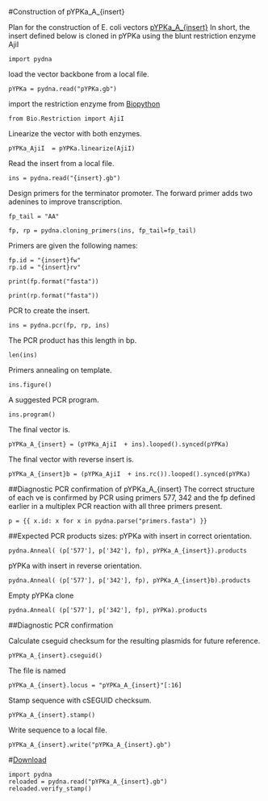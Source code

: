 #Construction of pYPKa_A_{insert}

Plan for the construction of E. coli vectors [pYPKa_A_{insert}](pYPKa_A_{insert}.gb)
In short, the insert defined below is cloned in pYPKa using the blunt restriction enzyme AjiI

	import pydna

load the vector backbone from a local file.

	pYPKa = pydna.read("pYPKa.gb")

import the restriction enzyme from [Biopython](http://biopython.org/wiki/Main_Page)

	from Bio.Restriction import AjiI

Linearize the vector with both enzymes.

	pYPKa_AjiI  = pYPKa.linearize(AjiI)

Read the insert from a local file.

	ins = pydna.read("{insert}.gb")

Design primers for the terminator promoter. The forward primer adds two adenines to improve
transcription.

	fp_tail = "AA"

	fp, rp = pydna.cloning_primers(ins, fp_tail=fp_tail)

Primers are given the following names:

	fp.id = "{insert}fw"
	rp.id = "{insert}rv"

	print(fp.format("fasta"))

	print(rp.format("fasta"))

PCR to create the insert.

	ins = pydna.pcr(fp, rp, ins)

The PCR product has this length in bp.

	len(ins)

Primers annealing on template.

	ins.figure()

A suggested PCR program.

	ins.program()

The final vector is.

	pYPKa_A_{insert} = (pYPKa_AjiI  + ins).looped().synced(pYPKa)

The final vector with reverse insert is.

	pYPKa_A_{insert}b = (pYPKa_AjiI  + ins.rc()).looped().synced(pYPKa)

##Diagnostic PCR confirmation of pYPKa_A_{insert}
The correct structure of each ve is confirmed by 
PCR using primers 577, 342 and the fp defined earlier 
in a multiplex PCR reaction with all three primers present.

	p = {{ x.id: x for x in pydna.parse("primers.fasta") }}

##Expected PCR products sizes:
pYPKa with insert in correct orientation.

    pydna.Anneal( (p['577'], p['342'], fp), pYPKa_A_{insert}).products

pYPKa with insert in reverse orientation.

    pydna.Anneal( (p['577'], p['342'], fp), pYPKa_A_{insert}b).products

Empty pYPKa clone

    pydna.Anneal( (p['577'], p['342'], fp), pYPKa).products

##Diagnostic PCR confirmation 

Calculate cseguid checksum for the resulting plasmids for future reference.

	pYPKa_A_{insert}.cseguid()

The file is named

	pYPKa_A_{insert}.locus = "pYPKa_A_{insert}"[:16]

Stamp sequence with cSEGUID checksum.

	pYPKa_A_{insert}.stamp()

Write sequence to a local file.

	pYPKa_A_{insert}.write("pYPKa_A_{insert}.gb")

#[Download](pYPKa_A_{insert}.gb)

	import pydna
	reloaded = pydna.read("pYPKa_A_{insert}.gb")
	reloaded.verify_stamp()
 
